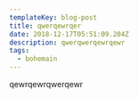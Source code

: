 ```yaml
---
templateKey: blog-post
title: qwerqewrqer
date: 2018-12-17T05:51:09.204Z
description: qwerqwerqewrqewr
tags:
  - bohemain
---
```

qewrqewrqwerqewr
